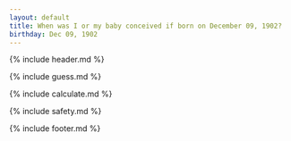 ```yaml
---
layout: default
title: When was I or my baby conceived if born on December 09, 1902?
birthday: Dec 09, 1902
---
```


{% include header.md %}

{% include guess.md %}

{% include calculate.md %}

{% include safety.md %}

{% include footer.md %}



